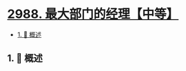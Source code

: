 # [2988. 最大部门的经理【中等】](https://github.com/tnotesjs/TNotes.leetcode/tree/main/notes/2988.%20%E6%9C%80%E5%A4%A7%E9%83%A8%E9%97%A8%E7%9A%84%E7%BB%8F%E7%90%86%E3%80%90%E4%B8%AD%E7%AD%89%E3%80%91)

<!-- region:toc -->

- [1. 📝 概述](#1--概述)

<!-- endregion:toc -->

## 1. 📝 概述
